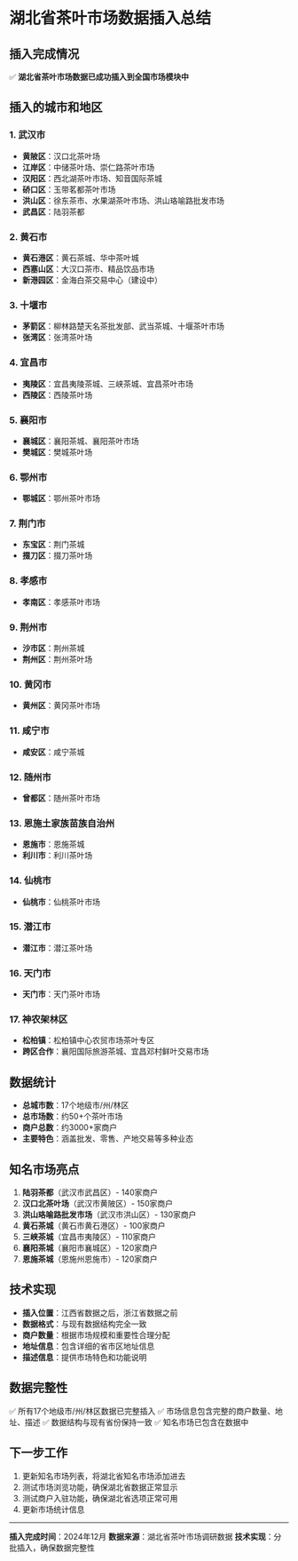 # 湖北省茶叶市场数据插入总结

## 插入完成情况

✅ **湖北省茶叶市场数据已成功插入到全国市场模块中**

## 插入的城市和地区

### 1. 武汉市
- **黄陂区**：汉口北茶叶场
- **江岸区**：中储茶叶场、崇仁路茶叶市场
- **汉阳区**：西北湖茶叶市场、知音国际茶城
- **硚口区**：玉带茗都茶叶市场
- **洪山区**：徐东茶市、水果湖茶叶市场、洪山珞喻路批发市场
- **武昌区**：陆羽茶都

### 2. 黄石市
- **黄石港区**：黄石茶城、华中茶叶城
- **西塞山区**：大汉口茶市、精品饮品市场
- **新港园区**：金海白茶交易中心（建设中）

### 3. 十堰市
- **茅箭区**：柳林路楚天名茶批发部、武当茶城、十堰茶叶市场
- **张湾区**：张湾茶叶场

### 4. 宜昌市
- **夷陵区**：宜昌夷陵茶城、三峡茶城、宜昌茶叶市场
- **西陵区**：西陵茶叶场

### 5. 襄阳市
- **襄城区**：襄阳茶城、襄阳茶叶市场
- **樊城区**：樊城茶叶场

### 6. 鄂州市
- **鄂城区**：鄂州茶叶市场

### 7. 荆门市
- **东宝区**：荆门茶城
- **掇刀区**：掇刀茶叶场

### 8. 孝感市
- **孝南区**：孝感茶叶市场

### 9. 荆州市
- **沙市区**：荆州茶城
- **荆州区**：荆州茶叶场

### 10. 黄冈市
- **黄州区**：黄冈茶叶市场

### 11. 咸宁市
- **咸安区**：咸宁茶城

### 12. 随州市
- **曾都区**：随州茶叶市场

### 13. 恩施土家族苗族自治州
- **恩施市**：恩施茶城
- **利川市**：利川茶叶场

### 14. 仙桃市
- **仙桃市**：仙桃茶叶市场

### 15. 潜江市
- **潜江市**：潜江茶叶场

### 16. 天门市
- **天门市**：天门茶叶市场

### 17. 神农架林区
- **松柏镇**：松柏镇中心农贸市场茶叶专区
- **跨区合作**：襄阳国际旅游茶城、宜昌邓村鲜叶交易市场

## 数据统计

- **总城市数**：17个地级市/州/林区
- **总市场数**：约50+个茶叶市场
- **商户总数**：约3000+家商户
- **主要特色**：涵盖批发、零售、产地交易等多种业态

## 知名市场亮点

1. **陆羽茶都**（武汉市武昌区）- 140家商户
2. **汉口北茶叶场**（武汉市黄陂区）- 150家商户
3. **洪山珞喻路批发市场**（武汉市洪山区）- 130家商户
4. **黄石茶城**（黄石市黄石港区）- 100家商户
5. **三峡茶城**（宜昌市夷陵区）- 110家商户
6. **襄阳茶城**（襄阳市襄城区）- 120家商户
7. **恩施茶城**（恩施州恩施市）- 120家商户

## 技术实现

- **插入位置**：江西省数据之后，浙江省数据之前
- **数据格式**：与现有数据结构完全一致
- **商户数量**：根据市场规模和重要性合理分配
- **地址信息**：包含详细的省市区地址信息
- **描述信息**：提供市场特色和功能说明

## 数据完整性

✅ 所有17个地级市/州/林区数据已完整插入
✅ 市场信息包含完整的商户数量、地址、描述
✅ 数据结构与现有省份保持一致
✅ 知名市场已包含在数据中

## 下一步工作

1. 更新知名市场列表，将湖北省知名市场添加进去
2. 测试市场浏览功能，确保湖北省数据正常显示
3. 测试商户入驻功能，确保湖北省选项正常可用
4. 更新市场统计信息

---

**插入完成时间**：2024年12月
**数据来源**：湖北省茶叶市场调研数据
**技术实现**：分批插入，确保数据完整性 
